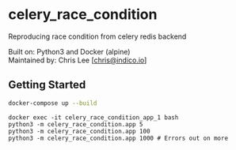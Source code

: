 # celery_race_condition
Reproducing race condition from celery redis backend

Built on: Python3 and Docker (alpine)<br>
Maintained by: Chris Lee [chris@indico.io]

## Getting Started
```bash
docker-compose up --build
```

```
docker exec -it celery_race_condition_app_1 bash
python3 -m celery_race_condition.app 5
python3 -m celery_race_condition.app 100
python3 -m celery_race_condition.app 1000 # Errors out on more
```
